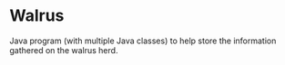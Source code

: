 # Walrus
Java program (with multiple Java classes) to help store the information gathered on the walrus herd.
